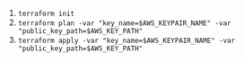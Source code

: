 
1. `terraform init`
1. `terraform plan -var "key_name=$AWS_KEYPAIR_NAME" -var "public_key_path=$AWS_KEY_PATH"`
1. `terraform apply -var "key_name=$AWS_KEYPAIR_NAME" -var "public_key_path=$AWS_KEY_PATH"`

